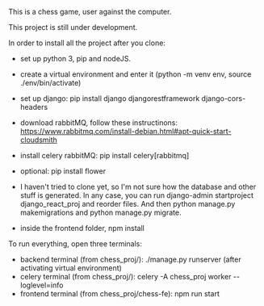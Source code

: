 This is a chess game, user against the computer.

This project is still under development.


In order to install all the project after you clone:

- set up python 3, pip and nodeJS.
- create a virtual environment and enter it (python -m venv env, source ./env/bin/activate)
- set up django: pip install django djangorestframework django-cors-headers
- download rabbitMQ, follow these instructinons: https://www.rabbitmq.com/install-debian.html#apt-quick-start-cloudsmith
- install celery rabbitMQ: pip install celery[rabbitmq]
- optional: pip install flower

- I haven't tried to clone yet, so I'm not sure how the database and other stuff is generated. In any case, you can run django-admin startproject django_react_proj and reorder files. And then python manage.py makemigrations and python manage.py migrate.
- inside the frontend folder, npm install

To run everything, open three terminals:
- backend terminal (from chess_proj/): ./manage.py runserver (after activating virtual environment)
- celery terminal (from chess_proj/): celery -A chess_proj worker --loglevel=info
- frontend terminal (from chess_proj/chess-fe): npm run start
